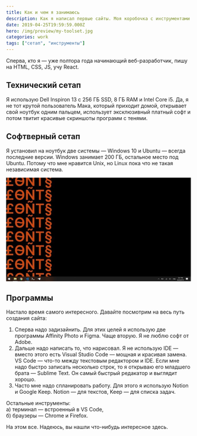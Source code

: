 ```yaml
---
title: Как и чем я занимаюсь
description: Как я написал первые сайты. Моя коробочка с инструментами
date: 2019-04-25T19:59:59.000Z
hero: /img/preview/my-toolset.jpg
categories: work
tags: ["сетап", "инструменты"]
---
```


Сперва, кто я — уже полтора года начинающий веб-разработчик, пишу на HTML, CSS,
JS, учу React.

## Технический сетап

Я использую Dell Inspiron 13 с 256 ГБ SSD, 8 ГБ RAM и Intel Core i5. Да, я не
тот крутой пользователь Мака, который приходит домой, открывает свой ноутбук
одним пальцем, использует эксклюзивный платный софт и потом твитит красивые
скриншоты программ с тенями.

## Софтверный сетап

Я установил на ноутбук две системы — Windows 10 и Ubuntu — всегда последние
версии. Windows занимает 200 ГБ, остальное место под Ubuntu. Потому что мне
нравится Unix, но Linux пока что не такая независимая система.

![Мой рабочий стол](toolset.jpg "Мой рабочий стол")

## Программы

Настало время самого интересного. Давайте посмотрим на весь путь создания сайта:

1. Сперва надо задизайнить. Для этих целей я использую две программы Affinity
   Photo и Figma. Чаще вторую. Я не люблю софт от Adobe.
2. Дальше надо написать то, что нарисовал. Я не использую IDE — вместо этого
   есть Visual Studio Code — мощная и красивая замена. VS Code — что-то между
   текстовым редактором и IDE. Если мне надо быстро записать несколько строк, то
   я открываю его младшего брата — Sublime Text. Он самый быстрый редакатор и
   выглядит хорошо.
3. Часто мне надо спланировать работу. Для этого я использую Notion и Google
   Keep. Notion — для текстов, Keep — для списка задач.

Остальные инструменты:\
а) терминал — встроенный в VS Code,\
б) браузеры — Chrome и Firefox.

На этом все. Надеюсь, вы нашли что-нибудь интересное здесь.
